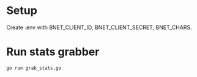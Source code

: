 
# Setup

Create .env with BNET_CLIENT_ID, BNET_CLIENT_SECRET, BNET_CHARS.

# Run stats grabber

    go run grab_stats.go
    
  

